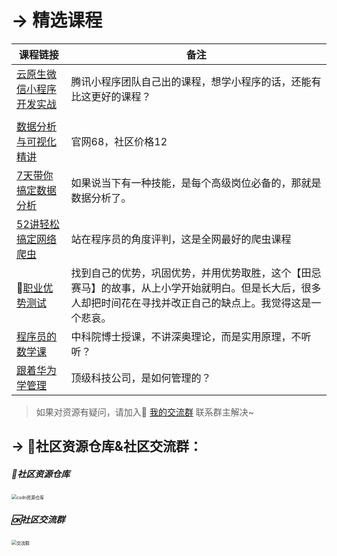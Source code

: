 # → 精选课程



| 课程链接                                                     | 备注                                                         |
| ------------------------------------------------------------ | ------------------------------------------------------------ |
| [云原生微信小程序开发实战](http://mp.weixin.qq.com/s?__biz=MzUzNTc5NjA4NQ==&mid=2247488146&idx=1&sn=a6409f4dc90b36f98a1862729b3c4722&chksm=fa815288cdf6db9ebd2824fcda6efe229a57de2c12236bb5a4b16f560e8f94dc41e71573d6a3#rd) | 腾讯小程序团队自己出的课程，想学小程序的话，还能有比这更好的课程？ |
|                                                              |                                                              |
| [数据分析与可视化精讲](http://mp.weixin.qq.com/s?__biz=MzUzNTc5NjA4NQ==&mid=2247488146&idx=2&sn=56ed7204f84e19283bb930b07f69f5c4&chksm=fa815288cdf6db9e641a2e60cd92512445046aa89abfcf8ca0f0a632dda9b6d4613081de2921#rd) | 官网68，社区价格12                                           |
| [7天带你搞定数据分析](http://mp.weixin.qq.com/s?__biz=MzUzNTc5NjA4NQ==&mid=2247488146&idx=3&sn=37f6583fae979c3959c37f93fb35d539&chksm=fa815288cdf6db9e027204e40ec0ed128ec8ef16b8c406f1045bac71a0f5ffa3e5f7e4a58a3c#rd) | 如果说当下有一种技能，是每个高级岗位必备的，那就是数据分析了。 |
| [52讲轻松搞定网络爬虫](http://mp.weixin.qq.com/s?__biz=MzI2Nzg5MjgyNg==&mid=2247487228&idx=1&sn=88ad0b89155a9b2373113550feae0a6f&chksm=eaf6afc9dd8126df8aafcf60e868342c236afecb9bbd3312866e9fe381054c191ab34f2c4948#rd) | 站在程序员的角度评判，这是全网最好的爬虫课程                 |
| 🏃[职业优势测试](https://mp.weixin.qq.com/s/OKQYnpnnSmUyl33-WVak3g) | 找到自己的优势，巩固优势，并用优势取胜，这个【田忌赛马】的故事，从上小学开始就明白。但是长大后，很多人却把时间花在寻找并改正自己的缺点上。我觉得这是一个悲哀。 |
| [程序员的数学课](https://blog.csdn.net/weixin_42321517/article/details/112095703) | 中科院博士授课，不讲深奥理论，而是实用原理，不听听？         |
| [跟着华为学管理](https://blog.csdn.net/weixin_42321517/article/details/112095694) | 顶级科技公司，是如何管理的？                                 |



> 如果对资源有疑问，请加入🚸 [我的交流群](https://mp.weixin.qq.com/s/6cR5fMSCtdI5sJdWiDwhOA) 联系群主解决~



## → 🚀社区资源仓库&社区交流群：
##### 📱社区资源仓库

<img src="https://img-blog.csdnimg.cn/20201231105911656.jpg?x-oss-process=image/watermark,type_ZmFuZ3poZW5naGVpdGk,shadow_10,text_aHR0cHM6Ly9ibG9nLmNzZG4ubmV0L3dlaXhpbl80MjMyMTUxNw==,size_16,color_FFFFFF,t_70#pic_center" alt="csdn资源仓库" style="zoom:50%;" />

##### 🆗社区交流群

<img src="https://img-blog.csdnimg.cn/20210102004119705.jpg?x-oss-process=image/watermark,type_ZmFuZ3poZW5naGVpdGk,shadow_10,text_aHR0cHM6Ly9ibG9nLmNzZG4ubmV0L3dlaXhpbl80MjMyMTUxNw==,size_16,color_FFFFFF,t_70#pic_center" alt="交流群" style="zoom:50%;" />






